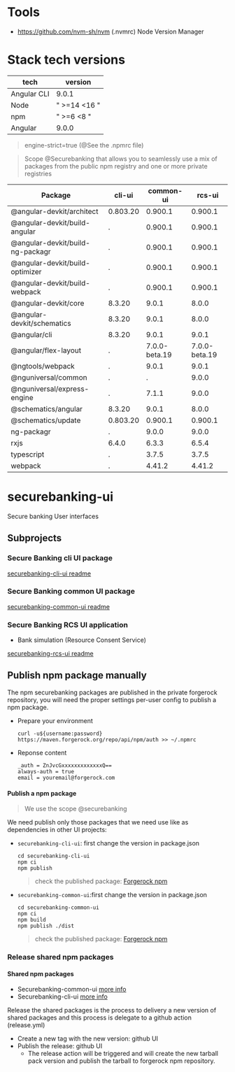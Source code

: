 # Tools
- https://github.com/nvm-sh/nvm (.nvmrc) Node Version Manager

# Stack tech versions
| tech        | version      |
|-------------|--------------|
| Angular CLI | 9.0.1        |
| Node        | " >=14 <16 " |
| npm         | " >=6 <8 "   |
| Angular     | 9.0.0        |
> engine-strict=true (@See the .npmrc file)

> Scope @Securebanking that allows you to seamlessly use a mix of packages from the public npm registry and one or more private registries

| Package                          | cli-ui   | common-ui        | rcs-ui        |
|----------------------------------|----------|------------------|---------------|
| @angular-devkit/architect        | 0.803.20 | 0.900.1          | 0.900.1       |
| @angular-devkit/build-angular    | .        | 0.900.1          | 0.900.1       |
| @angular-devkit/build-ng-packagr | .        | 0.900.1          | 0.900.1       |
| @angular-devkit/build-optimizer  | .        | 0.900.1          | 0.900.1       |
| @angular-devkit/build-webpack    | .        | 0.900.1          | 0.900.1       |
| @angular-devkit/core             | 8.3.20   | 9.0.1            | 8.0.0         |
| @angular-devkit/schematics       | 8.3.20   | 9.0.1            | 8.0.0         |
| @angular/cli                     | 8.3.20   | 9.0.1            | 9.0.1         |
| @angular/flex-layout             | .        | 7.0.0-beta.19    | 7.0.0-beta.19 |
| @ngtools/webpack                 | .        | 9.0.1            | 9.0.1         |
| @nguniversal/common              | .        | .                | 9.0.0         |
| @nguniversal/express-engine      | .        | 7.1.1            | 9.0.0         |
| @schematics/angular              | 8.3.20   | 9.0.1            | 8.0.0         |
| @schematics/update               | 0.803.20 | 0.900.1          | 0.900.1       |
| ng-packagr                       | .        | 9.0.0            | 9.0.0         |
| rxjs                             | 6.4.0    | 6.3.3            | 6.5.4         |
| typescript                       | .        | 3.7.5            | 3.7.5         |
| webpack                          | .        | 4.41.2           | 4.41.2        |

# securebanking-ui

Secure banking User interfaces

## Subprojects

### Secure Banking cli UI package

[securebanking-cli-ui readme](securebanking-cli-ui/README.md)

### Secure Banking common UI package

[securebanking-common-ui readme](securebanking-common-ui/README.md)

### Secure Banking RCS UI application

- Bank simulation (Resource Consent Service)

[securebanking-rcs-ui readme](securebanking-rcs-ui/README.md)

## Publish npm package manually

The npm securebanking packages are published in the private forgerock repository, you will need the proper settings per-user config to publish a npm package.

- Prepare your environment
  ```shell
  curl -u${username:password} https://maven.forgerock.org/repo/api/npm/auth >> ~/.npmrc
  ```
- Reponse content
  ```shell
  _auth = ZnJvcGxxxxxxxxxxxxxQ==
  always-auth = true
  email = youremail@forgerock.com
  ```

#### Publish a npm package
> We use the scope @securebanking

We need publish only those packages that we need use like as dependencies in other UI projects:

- `securebanking-cli-ui`: first change the version in package.json
  ```shell
  cd securebanking-cli-ui
  npm ci
  npm publish
  ```
  > check the published package: [Forgerock npm](https://maven.forgerock.org/repo/webapp/#/artifacts/browse/tree/General/npm-local/@securebanking/securebanking-cli-ui/-/@securebanking)
- `securebanking-common-ui`:first change the version in package.json
  ```shell
  cd securebanking-common-ui
  npm ci
  npm build
  npm publish ./dist
  ```
  > check the published package: [Forgerock npm](https://maven.forgerock.org/repo/webapp/#/artifacts/browse/tree/General/npm-local/@securebanking/securebanking-common-ui/-/@securebanking)

### Release shared npm packages
#### Shared npm packages
- Securebanking-common-ui [more info](securebanking-common-ui/README.md)
- Securebanking-cli-ui [more info](securebanking-cli-ui/README.md)

Release the shared packages is the process to delivery a new version of shared packages and this process is delegate to a github action (release.yml)
- Create a new tag with the new version: github UI
- Publish the release: github UI
  - The release action will be triggered and will create the new tarball pack version and publish the tarball to forgerock npm repository.
